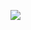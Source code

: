 ![](![](https://user-images.githubusercontent.com/12915136/87480122-ab9e5e00-c5fa-11ea-82b1-b4d3340b5c27.png))
